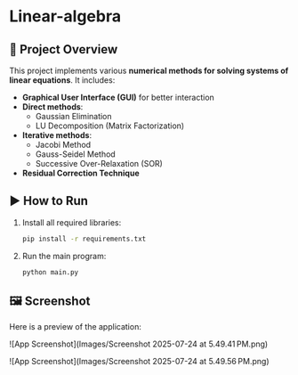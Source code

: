 # Linear-algebra

## 📌 Project Overview
This project implements various **numerical methods for solving systems of linear equations**.
It includes:
- **Graphical User Interface (GUI)** for better interaction
- **Direct methods**:
  - Gaussian Elimination
  - LU Decomposition (Matrix Factorization)
- **Iterative methods**:
  - Jacobi Method
  - Gauss-Seidel Method
  - Successive Over-Relaxation (SOR)
- **Residual Correction Technique**

## ▶️ How to Run
1. Install all required libraries:
   ```bash
   pip install -r requirements.txt
   ```
2. Run the main program:
   ```bash
   python main.py
   ```
## 🖼️ Screenshot
Here is a preview of the application:

![App Screenshot](Images/Screenshot 2025-07-24 at 5.49.41 PM.png)

![App Screenshot](Images/Screenshot 2025-07-24 at 5.49.56 PM.png)
